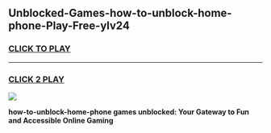 
## Unblocked-Games-how-to-unblock-home-phone-Play-Free-ylv24
<h3>
<a href="https://premium76.site?title=how-to-unblock-home-phone&ref=12A">CLICK TO PLAY</a></h3>
<hr>

<h3>
<a href="https://premium76.site?title=how-to-unblock-home-phone&ref=12A">CLICK 2 PLAY</a>
  
</h3>

<a href="https://premium76.site?title=how-to-unblock-home-phone&ref=12A"><img src="https://clearcache.store/games.png"></a>


**how-to-unblock-home-phone games unblocked: Your Gateway to Fun and Accessible Online Gaming**
